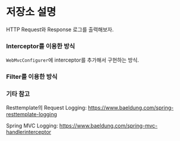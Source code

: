 # 저장소 설명
HTTP Request와 Response 로그를 출력해보자. 

### Interceptor를 이용한 방식
`WebMvcConfigurer`에 interceptor를 추가해서 구현하는 방식. 

### Filter를 이용한 방식

### 기타 참고
Resttemplate의 Request Logging: https://www.baeldung.com/spring-resttemplate-logging

Spring MVC Logging: https://www.baeldung.com/spring-mvc-handlerinterceptor